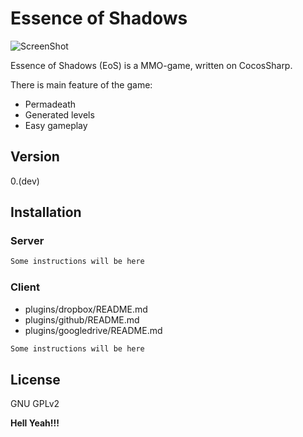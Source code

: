Essence of Shadows
=========
![ScreenShot](https://photos-2.dropbox.com/t/0/AABU32gCq2CKbElAudTi_Rrh8_dE737I5ikOl8pVY2L3Og/12/65203295/png/1024x768/3/1411315200/0/2/Cardinal2colorBig.png/b1EDWWk1m5cby4bjRkVAMGAmfL-6vx-ErhBARpWR7Ek)

Essence of Shadows (EoS) is a MMO-game, written on CocosSharp.

There is main feature of the game:
  - Permadeath
  - Generated levels
  - Easy gameplay

Version
----

0.(dev)


Installation
--------------

### Server

```sh
Some instructions will be here
```

### Client

* plugins/dropbox/README.md
* plugins/github/README.md
* plugins/googledrive/README.md

```sh
Some instructions will be here
```


License
----

GNU GPLv2


**Hell Yeah!!!**
